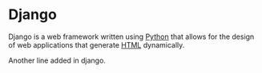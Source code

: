 # Django

Django is a web framework written using [Python](/wiki/Python) that allows for the design of web applications that generate [HTML](/wiki/HTML) dynamically.
Another line added in django.